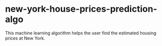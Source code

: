 # new-york-house-prices-prediction-algo
This machine learning algorithm helps the user find the estimated housing prices at New York.
